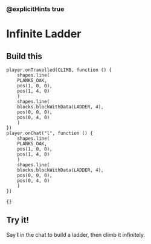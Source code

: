### @explicitHints true

# Infinite Ladder

## Build this

```blocks
player.onTravelled(CLIMB, function () {
    shapes.line(
    PLANKS_OAK,
    pos(1, 0, 0),
    pos(1, 4, 0)
    )
    shapes.line(
    blocks.blockWithData(LADDER, 4),
    pos(0, 0, 0),
    pos(0, 4, 0)
    )
})
player.onChat("l", function () {
    shapes.line(
    PLANKS_OAK,
    pos(1, 0, 0),
    pos(1, 4, 0)
    )
    shapes.line(
    blocks.blockWithData(LADDER, 4),
    pos(0, 0, 0),
    pos(0, 4, 0)
    )
})
```

```template
{}
```

## Try it!

Say **l** in the chat to build a ladder, then climb it infinitely.